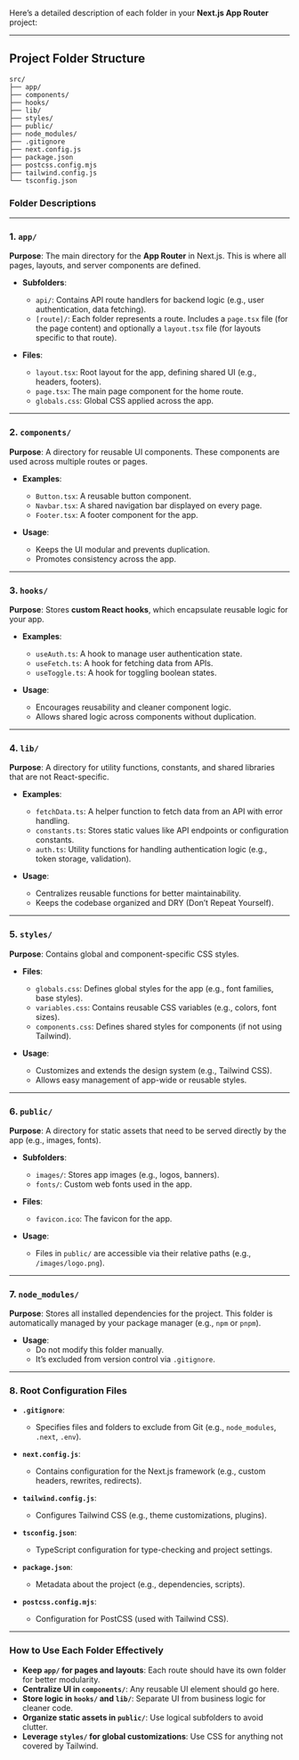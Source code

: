 Here’s a detailed description of each folder in your **Next.js App Router** project:

---

## **Project Folder Structure**
```
src/
├── app/                    
├── components/             
├── hooks/                  
├── lib/                    
├── styles/                 
├── public/                 
├── node_modules/           
├── .gitignore              
├── next.config.js          
├── package.json            
├── postcss.config.mjs      
├── tailwind.config.js      
└── tsconfig.json           
```

### **Folder Descriptions**

---

### **1. `app/`**
**Purpose**: The main directory for the **App Router** in Next.js. This is where all pages, layouts, and server components are defined.

- **Subfolders**:
  - `api/`: Contains API route handlers for backend logic (e.g., user authentication, data fetching).
  - `[route]/`: Each folder represents a route. Includes a `page.tsx` file (for the page content) and optionally a `layout.tsx` file (for layouts specific to that route).

- **Files**:
  - `layout.tsx`: Root layout for the app, defining shared UI (e.g., headers, footers).
  - `page.tsx`: The main page component for the home route.
  - `globals.css`: Global CSS applied across the app.

---

### **2. `components/`**
**Purpose**: A directory for reusable UI components. These components are used across multiple routes or pages.

- **Examples**:
  - `Button.tsx`: A reusable button component.
  - `Navbar.tsx`: A shared navigation bar displayed on every page.
  - `Footer.tsx`: A footer component for the app.

- **Usage**:
  - Keeps the UI modular and prevents duplication.
  - Promotes consistency across the app.

---

### **3. `hooks/`**
**Purpose**: Stores **custom React hooks**, which encapsulate reusable logic for your app.

- **Examples**:
  - `useAuth.ts`: A hook to manage user authentication state.
  - `useFetch.ts`: A hook for fetching data from APIs.
  - `useToggle.ts`: A hook for toggling boolean states.

- **Usage**:
  - Encourages reusability and cleaner component logic.
  - Allows shared logic across components without duplication.

---

### **4. `lib/`**
**Purpose**: A directory for utility functions, constants, and shared libraries that are not React-specific.

- **Examples**:
  - `fetchData.ts`: A helper function to fetch data from an API with error handling.
  - `constants.ts`: Stores static values like API endpoints or configuration constants.
  - `auth.ts`: Utility functions for handling authentication logic (e.g., token storage, validation).

- **Usage**:
  - Centralizes reusable functions for better maintainability.
  - Keeps the codebase organized and DRY (Don’t Repeat Yourself).

---

### **5. `styles/`**
**Purpose**: Contains global and component-specific CSS styles.

- **Files**:
  - `globals.css`: Defines global styles for the app (e.g., font families, base styles).
  - `variables.css`: Contains reusable CSS variables (e.g., colors, font sizes).
  - `components.css`: Defines shared styles for components (if not using Tailwind).

- **Usage**:
  - Customizes and extends the design system (e.g., Tailwind CSS).
  - Allows easy management of app-wide or reusable styles.

---

### **6. `public/`**
**Purpose**: A directory for static assets that need to be served directly by the app (e.g., images, fonts).

- **Subfolders**:
  - `images/`: Stores app images (e.g., logos, banners).
  - `fonts/`: Custom web fonts used in the app.

- **Files**:
  - `favicon.ico`: The favicon for the app.

- **Usage**:
  - Files in `public/` are accessible via their relative paths (e.g., `/images/logo.png`).

---

### **7. `node_modules/`**
**Purpose**: Stores all installed dependencies for the project. This folder is automatically managed by your package manager (e.g., `npm` or `pnpm`).

- **Usage**:
  - Do not modify this folder manually.
  - It’s excluded from version control via `.gitignore`.

---

### **8. Root Configuration Files**
- **`.gitignore`**:
  - Specifies files and folders to exclude from Git (e.g., `node_modules`, `.next`, `.env`).

- **`next.config.js`**:
  - Contains configuration for the Next.js framework (e.g., custom headers, rewrites, redirects).

- **`tailwind.config.js`**:
  - Configures Tailwind CSS (e.g., theme customizations, plugins).

- **`tsconfig.json`**:
  - TypeScript configuration for type-checking and project settings.

- **`package.json`**:
  - Metadata about the project (e.g., dependencies, scripts).

- **`postcss.config.mjs`**:
  - Configuration for PostCSS (used with Tailwind CSS).

---

### **How to Use Each Folder Effectively**
- **Keep `app/` for pages and layouts**: Each route should have its own folder for better modularity.
- **Centralize UI in `components/`**: Any reusable UI element should go here.
- **Store logic in `hooks/` and `lib/`**: Separate UI from business logic for cleaner code.
- **Organize static assets in `public/`**: Use logical subfolders to avoid clutter.
- **Leverage `styles/` for global customizations**: Use CSS for anything not covered by Tailwind.
